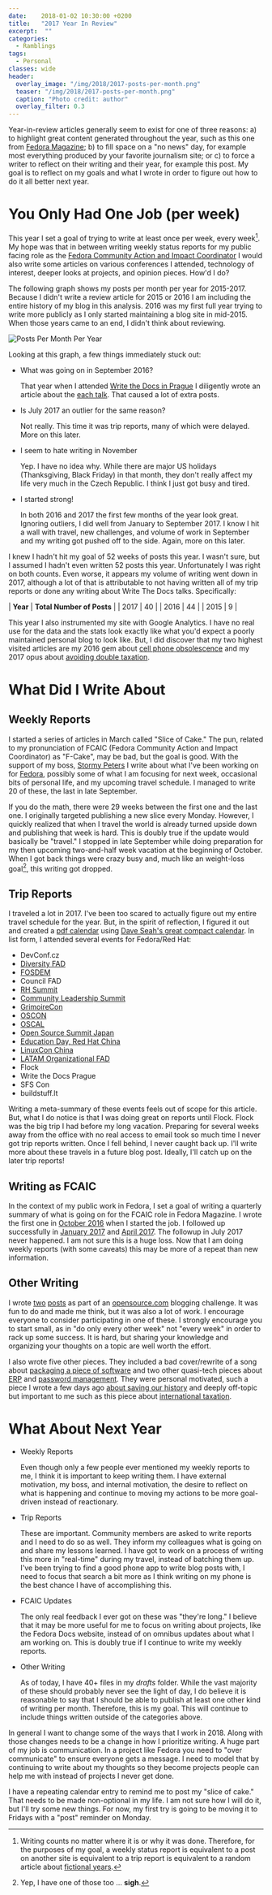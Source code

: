 ```yaml
---
date:    2018-01-02 10:30:00 +0200
title:   "2017 Year In Review"
excerpt:  ""
categories:
  - Ramblings
tags:
  - Personal
classes: wide
header:
  overlay_image: "/img/2018/2017-posts-per-month.png"
  teaser: "/img/2018/2017-posts-per-month.png"
  caption: "Photo credit: author"
  overlay_filter: 0.3
---
```


Year-in-review articles generally seem to exist for one of three reasons: a) to highlight great content generated throughout the year, such as this one from [Fedora Magazine](https://fedoramagazine.org/best-2017-command-line-terminal-articles/); b) to fill space on a "no news" day, for example most everything produced by your favorite journalism site; or c) to force a writer to reflect on their writing and their year, for example this post.  My goal is to reflect on my goals and what I wrote in order to figure out how to do it all better next year.

# You Only Had One Job (per week)

This year I set a goal of trying to write at least once per week, every week[^0].  My hope was that in between writing weekly status reports for my public facing role as the [Fedora Community Action and Impact Coordinator](https://docs.fedoraproject.org/fedora-project/council/fcaic.html) I would also write some articles on various conferences I attended, technology of interest, deeper looks at projects, and opinion pieces.  How'd I do?

The following graph shows my posts per month per year for 2015-2017.  Because I didn't write a review article for 2015 or 2016 I am including the entire history of my blog in this analysis. 2016 was my first full year trying to write more publicly as I only started maintaining a blog site in mid-2015.  When those years came to an end, I didn't think about reviewing.

![Posts Per Month Per Year](/img/2018/2017-posts-per-month.png)

Looking at this graph, a few things immediately stuck out:

- What was going on in September 2016?

    That year when I attended [Write the Docs in Prague](http://www.writethedocs.org/) I diligently wrote an article about the [each talk](http://www.winglemeyer.org/technology/2016/09/20/wtd.html/).  That caused a lot of extra posts.

- Is July 2017 an outlier for the same reason?

    Not really.  This time it was trip reports, many of which were delayed.  More on this later.

- I seem to hate writing in November

    Yep.  I have no idea why.  While there are major US holidays (Thanksgiving, Black Friday) in that month, they don't really affect my life very much in the Czech Republic.  I think I just got busy and tired.

- I started strong!

   In both 2016 and 2017 the first few months of the year look great.  Ignoring outliers, I did well from January to September 2017.  I know I hit a wall with travel, new challenges, and volume of work in September and my writing got pushed off to the side.  Again, more on this later.

I knew I hadn't hit my goal of 52 weeks of posts this year.  I wasn't sure, but I assumed I hadn't even written 52 posts this year.  Unfortunately I was right on both counts.  Even worse, it appears my volume of writing went down in 2017, although a lot of that is attributable to not having written all of my trip reports or done any writing about Write The Docs talks.  Specifically:

| **Year** | **Total Number of Posts** |
| 2017 | 40 |
| 2016 | 44 |
| 2015 | 9 |

This year I also instrumented my site with Google Analytics.  I have no real use for the data and the stats look exactly like what you'd expect a poorly maintained personal blog to look like.  But, I did discover that my two highest visited articles are my 2016 gem about [cell phone obsolescence](http://www.winglemeyer.org/ramblings/2016/08/12/no-one-hates-your-phone/) and my 2017 opus about [avoiding double taxation](http://www.winglemeyer.org/ramblings/2017/01/09/international-taxes/).

# What Did I Write About

## Weekly Reports

I started a series of articles in March called "Slice of Cake."  The pun, related to my pronunciation of FCAIC (Fedora Community Action and Impact Coordinator) as "F-Cake", may be bad, but the goal is good.  With the support of my boss, [Stormy Peters](http://stormyscorner.com/) I write about what I've been working on for [Fedora](https://getfedora.org/), possibly some of what I am focusing for next week, occasional bits of personal life, and my upcoming travel schedule.  I managed to write 20 of these, the last in late September.

If you do the math, there were 29 weeks between the first one and the last one.  I originally targeted publishing a new slice every Monday.  However, I quickly realized that when I travel the world is already turned upside down and publishing that week is hard.  This is doubly true if the update would basically be "travel."  I stopped in late September while doing preparation for my then upcoming two-and-half week vacation at the beginning of October.  When I got back things were crazy busy and, much like an weight-loss goal[^1], this writing got dropped.

## Trip Reports

I traveled a lot in 2017.  I've been too scared to actually figure out my entire travel schedule for the year.  But, in the spirit of reflection, I figured it out and created a [pdf calendar](/img/2018/2017-travel-cal.pdf) using [Dave Seah's great compact calendar](http://davidseah.com/node/compact-calendar/).  In list form, I attended several events for Fedora/Red Hat:

- DevConf.cz
- [Diversity FAD](http://www.winglemeyer.org/technology/2017/02/07/fedora-diversity-fad/)
- [FOSDEM](http://www.winglemeyer.org/technology/2017/02/11/fedora-fosdem/)
- Council FAD
- [RH Summit](http://www.winglemeyer.org/technology/2017/07/13/event-report-red-hat-summit/)
- [Community Leadership Summit](http://www.winglemeyer.org/technology/2017/07/13/event-report-community-leadership-summit/)
- [GrimoireCon](http://www.winglemeyer.org/technology/2017/07/13/event-report-grimoirecon/)
- [OSCON](http://www.winglemeyer.org/technology/2017/07/13/event-report-oscon/)
- [OSCAL](http://www.winglemeyer.org/technology/2017/07/14/event-report-oscal/)
- [Open Source Summit Japan](http://www.winglemeyer.org/technology/2017/07/14/event-report-japan/)
- [Education Day, Red Hat China](http://www.winglemeyer.org/technology/2017/07/13/event-report-china/)
- [LinuxCon China](http://www.winglemeyer.org/technology/2017/07/13/event-report-china/)
- [LATAM Organizational FAD](http://www.winglemeyer.org/technology/2017/07/18/event-report-latam-org-fad/)
- Flock
- Write the Docs Prague
- SFS Con
- buildstuff.lt

Writing a meta-summary of these events feels out of scope for this article.  But, what I do notice is that I was doing great on reports until Flock.  Flock was the big trip I had before my long vacation.  Preparing for several weeks away from the office with no real access to email took so much time I never got trip reports written.  Once I fell behind, I never caught back up.  I'll write more about these travels in a future blog post.  Ideally, I'll catch up on the later trip reports!

## Writing as FCAIC

In the context of my public work in Fedora, I set a goal of writing a quarterly summary of what is going on for the FCAIC role in Fedora Magazine.  I wrote the first one in [October 2016](http://www.winglemeyer.org/ramblings/2016/10/20/FCAIC-in-the-house/) when I started the job.  I followed up successfully in [January 2017](http://www.winglemeyer.org/ramblings/2017/01/26/FCAIC-in-the-house-2/) and [April 2017](http://www.winglemeyer.org/ramblings/2017/04/27/FCAIC-in-the-house-3/).  The followup in July 2017 never happened.  I am not sure this is a huge loss.  Now that I am doing weekly reports (with some caveats) this may be more of a repeat than new information.

## Other Writing

I wrote [two](http://www.winglemeyer.org/technology/2017/04/12/fedora-opensource.com-contributors/) [posts](http://www.winglemeyer.org/technology/2017/04/18/fedora-opensource.com-community/) as part of an [opensource.com](https://opensource.com/) blogging challenge.  It was fun to do and made me think, but it was also a lot of work.  I encourage everyone to consider participating in one of these.  I strongly encourage you to start small, as in "do only every other week" not "every week" in order to rack up some success.  It is hard, but sharing your knowledge and organizing your thoughts on a topic are well worth the effort.

I also wrote five other pieces.  They included a bad cover/rewrite of a song about [packaging a piece of software](http://www.winglemeyer.org/technology/2017/03/07/packaged-dayjournal/) and two other quasi-tech pieces about [ERP](http://www.winglemeyer.org/ramblings/2017/04/20/fixing-ERP/) and [password management](http://www.winglemeyer.org/ramblings/2017/03/09/password-change-api/).  They were personal motivated, such a piece I wrote a few days ago [about saving our history](http://www.winglemeyer.org/ramblings/2017/12/26/family-history-saver/) and deeply off-topic but important to me such as this piece about [international taxation](http://www.winglemeyer.org/ramblings/2017/01/09/international-taxes/).

# What About Next Year

- Weekly Reports

    Even though only a few people ever mentioned my weekly reports to me, I think it is important to keep writing them.  I have external motivation, my boss, and internal motivation, the desire to reflect on what is happening and continue to moving my actions to be more goal-driven instead of reactionary.

- Trip Reports

    These are important.  Community members are asked to write reports and I need to do so as well.  They inform my colleagues what is going on and share my lessons learned.  I have got to work on a process of writing this more in "real-time" during my travel, instead of batching them up.  I've been trying to find a good phone app to write blog posts with, I need to focus that search a bit more as I think writing on my phone is the best chance I have of accomplishing this.

- FCAIC Updates

    The only real feedback I ever got on these was "they're long."  I believe that it may be more useful for me to focus on writing about projects, like the Fedora Docs website, instead of on omnibus updates about what I am working on.  This is doubly true if I continue to write my weekly reports.

- Other Writing

    As of today, I have 40+ files in my *drafts* folder.  While the vast majority of these should probably never see the light of day, I do believe it is reasonable to say that I should be able to publish at least one other kind of writing per month.  Therefore, this is my goal.  This will continue to include things written outside of the categories above.

In general I want to change some of the ways that I work in 2018.  Along with those changes needs to be a change in how I prioritize writing.  A huge part of my job is communication.  In a project like Fedora you need to "over communicate" to ensure everyone gets a message.  I need to model that by continuing to write about my thoughts so they become projects people can help me with instead of projects I never get done.

I have a repeating calendar entry to remind me to post my "slice of cake."  That needs to be made non-optional in my life. I am not sure how I will do it, but I'll try some new things.  For now, my first try is going to be moving it to Fridays with a "post" reminder on Monday.

[^0]: Writing counts no matter where it is or why it was done.  Therefore, for the purposes of my goal, a weekly status report is equivalent to a post on another site is equivalent to a trip report is equivalent to a random article about [fictional years](http://www.winglemeyer.org/ramblings/2016/01/04/year-of-the/).

[^1]: Yep, I have one of those too ... **sigh**.
